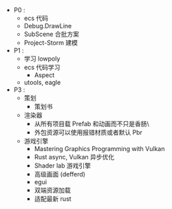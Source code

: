 - P0 : 
	- ecs 代码
	- Debug.DrawLine
	- SubScene 合批方案
	- Project-Storm 建模
- P1 : 
	- 学习 lowpoly
	- ecs 代码学习
		- Aspect
	- utools, eagle
- P3 : 
	- 策划
		- 策划书
	- 渲染器
		- 从所有项目载 Prefab 和动画而不只是香肠\
		- 外包资源可以使用报错材质或者默认 Pbr
	- 游戏引擎
		- Mastering Graphics Programming with Vulkan
		- Rust async, Vulkan 异步优化
		- Shader lab 游戏引擎
		- 高级画面 (defferd)
		- egui
		- 双端资源加载
		- 适配最新 rust
